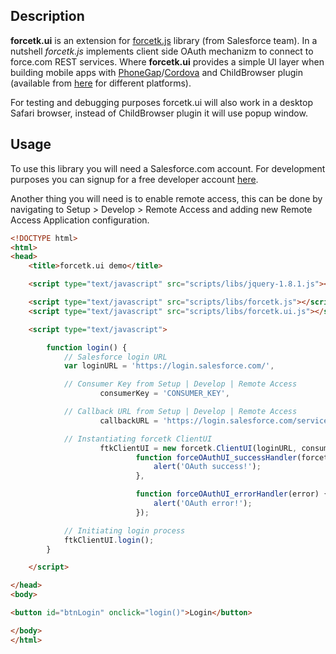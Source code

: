 ## Description
**forcetk.ui** is an extension for [forcetk.js](https://github.com/developerforce/Force.com-JavaScript-REST-Toolkit) library (from Salesforce team). In a nutshell *forcetk.js* implements client side OAuth mechanizm to connect to force.com REST services. Where **forcetk.ui** provides a simple UI layer when building mobile apps with [PhoneGap](http://phonegap.com)/[Cordova](http://incubator.apache.org/cordova/) and ChildBrowser plugin (available from [here](https://github.com/phonegap/phonegap-plugins) for different platforms). 

For testing and debugging purposes forcetk.ui will also work in a desktop Safari browser, instead of ChildBrowser plugin it will use popup window.

## Usage

To use this library you will need a Salesforce.com account. For development purposes you can signup for a free developer account [here](http://developer.force.com).

Another thing you will need is to enable remote access, this can be done by navigating to Setup > Develop > Remote Access and adding new Remote Access Application configuration.

```html
<!DOCTYPE html>
<html>
<head>
    <title>forcetk.ui demo</title>

    <script type="text/javascript" src="scripts/libs/jquery-1.8.1.js"></script>

    <script type="text/javascript" src="scripts/libs/forcetk.js"></script>
    <script type="text/javascript" src="scripts/libs/forcetk.ui.js"></script>

    <script type="text/javascript">

        function login() {
            // Salesforce login URL
            var loginURL = 'https://login.salesforce.com/',

            // Consumer Key from Setup | Develop | Remote Access
                    consumerKey = 'CONSUMER_KEY',

            // Callback URL from Setup | Develop | Remote Access
                    callbackURL = 'https://login.salesforce.com/services/oauth2/success',

            // Instantiating forcetk ClientUI
                    ftkClientUI = new forcetk.ClientUI(loginURL, consumerKey, callbackURL,
                            function forceOAuthUI_successHandler(forcetkClient) { // successCallback
                                alert('OAuth success!');
                            },

                            function forceOAuthUI_errorHandler(error) { // errorCallback
                                alert('OAuth error!');
                            });

            // Initiating login process
            ftkClientUI.login();
        }

    </script>

</head>
<body>

<button id="btnLogin" onclick="login()">Login</button>

</body>
</html>
```